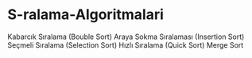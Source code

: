 # S-ralama-Algoritmalari
Kabarcık Sıralama (Bouble Sort)
Araya Sokma Sıralaması (Insertion Sort)
Seçmeli Sıralama (Selection Sort)
Hızlı Sıralama (Quick Sort)
Merge Sort 
